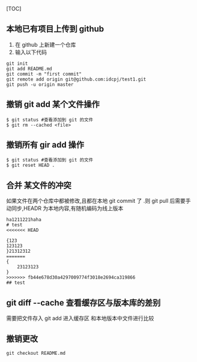 [TOC]

## 本地已有项目上传到 github
1. 在 github 上新建一个仓库
2. 输入以下代码
```
git init
git add README.md
git commit -m "first commit"
git remote add origin git@github.com:idcpj/test1.git
git push -u origin master
```

## 撤销 git add  某个文件操作
```
$ git status #查看添加到 git 的文件
$ git rm --cached <file>
```
## 撤销所有 gir add 操作
```
$ git status #查看添加到 git 的文件
$ git reset HEAD .
```

## 合并 某文件的冲突
如果文件在两个仓库中都被修改,且都在本地 git commit 了 .则 git pull 后需要手动同步,HEADR 为本地内容,有随机编码为线上版本
```
ha1211221haha
# test
<<<<<<< HEAD

{123
123123
}21312312
=======
{
    23123123
}
>>>>>>> fb44e678d30a4297009774f3018e2694ca319866
## test

 ```

## git diff --cache 查看缓存区与版本库的差别
需要把文件存入 git add 进入缓存区 和本地版本中文件进行比较

## 撤销更改
`git checkout README.md`